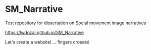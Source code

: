 # SM_Narrative
Test repository for dissertation on Social movement image narratives

https://lwdozal.github.io/SM_Narrative

Let's create a website! ... fingers crossed
